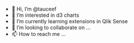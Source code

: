 - 👋 Hi, I’m @tauceef
- 👀 I’m interested in d3 charts
- 🌱 I’m currently learning extensions in Qlik Sense
- 💞️ I’m looking to collaborate on ...
- 📫 How to reach me ...

<!---
tauceef/tauceef is a ✨ special ✨ repository because its `README.md` (this file) appears on your GitHub profile.
You can click the Preview link to take a look at your changes.
--->
